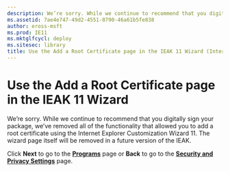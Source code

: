 ```yaml
---
description: We’re sorry. While we continue to recommend that you digitally sign your package, we’ve removed all of the functionality that allowed you to add a root certificate using the Internet Explorer Customization Wizard 11. The wizard page itself will be removed in a future version of the IEAK.
ms.assetid: 7ae4e747-49d2-4551-8790-46a61b5fe838
author: eross-msft
ms.prod: IE11
ms.mktglfcycl: deploy
ms.sitesec: library
title: Use the Add a Root Certificate page in the IEAK 11 Wizard (Internet Explorer Administration Kit 11 for IT Pros)
---
```


# Use the Add a Root Certificate page in the IEAK 11 Wizard
We’re sorry. While we continue to recommend that you digitally sign your package, we’ve removed all of the functionality that allowed you to add a root certificate using the Internet Explorer Customization Wizard 11. The wizard page itself will be removed in a future version of the IEAK.

Click **Next** to go to the [**Programs**](programs-ieak11-wizard.md) page or **Back** to go to the [**Security and Privacy Settings**](security-and-privacy-settings-ieak11-wizard.md) page.

 

 





